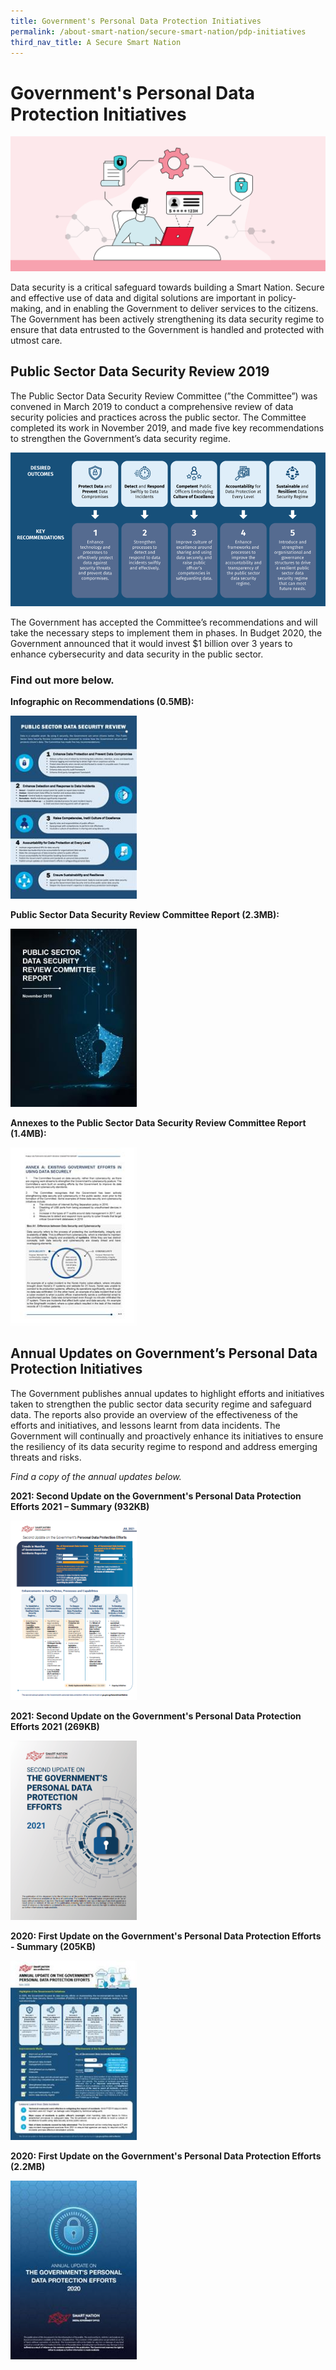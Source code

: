 ```yaml
---
title: Government's Personal Data Protection Initiatives
permalink: /about-smart-nation/secure-smart-nation/pdp-initiatives
third_nav_title: A Secure Smart Nation
---
```

# Government's Personal Data Protection Initiatives
![Government's Personal Data Protection Initiatives](/images/abt-smart-nation/govt-pdp-initiativies.png)

Data security is a critical safeguard towards building a Smart Nation. Secure and effective use of data and digital solutions are important in policy-making, and in enabling the Government to deliver services to the citizens. The Government has been actively strengthening its data security regime to ensure that data entrusted to the Government is handled and protected with utmost care.

## Public Sector Data Security Review 2019

The Public Sector Data Security Review Committee (”the Committee”) was convened in March 2019 to conduct a comprehensive review of data security policies and practices across the public sector. The Committee completed its work in November 2019, and made five key recommendations to strengthen the Government’s data security regime.

![PSDSRC key recommendations](/images/abt-smart-nation/psdsrc-key-recommendation.png)

The Government has accepted the Committee’s recommendations and will take the necessary steps to implement them in phases. In Budget 2020, the Government announced that it would invest $1 billion over 3 years to enhance cybersecurity and data security in the public sector.
 
### Find out more below.
 
**Infographic on Recommendations (0.5MB):**
<div style="width:40%"> 
 <a href="/files/abt-smart-nation/psdsrc-infographic.pdf" target="_blank"><img src="/images/abt-smart-nation/psdsrc-infographic.jpeg"></a>
</div>

**Public Sector Data Security Review Committee Report (2.3MB):**
<div style="width:40%"> 
 <a href="/files/publications/psdsrc-main-report-Nov2019.pdf" target="_blank"><img src="/images/abt-smart-nation/psdsrc-main-report-nov2019.jpeg"></a>
</div>

**Annexes to the Public Sector Data Security Review Committee Report (1.4MB):**
<div style="width:40%"> 
 <a href="/files/publications/annexes-to-the-psdsrc-final-report.pdf" target="_blank"><img src="/images/abt-smart-nation/annexes-to-the-psdsrc-final-report.jpeg"></a>
</div>
 
## Annual Updates on Government’s Personal Data Protection Initiatives

The Government publishes annual updates to highlight efforts and initiatives taken to strengthen the public sector data security regime and safeguard data. The reports also provide an overview of the effectiveness of the efforts and initiatives, and lessons learnt from data incidents. The Government will continually and proactively enhance its initiatives to ensure the resiliency of its data security regime to respond and address emerging threats and risks.

*Find a copy of the annual updates below.*

**2021: Second Update on the Government's Personal Data Protection Efforts 2021 – Summary (932KB)**
<div style="width:40%"> 
 <a href="/files/publications/government-personal-data-protection-efforts-2021-summary.pdf" target="_blank"><img src="/images/abt-smart-nation/2021-summary-update-pdprc.png"></a>
</div>


**2021: Second Update on the Government's Personal Data Protection Efforts 2021 (269KB)**
<div style="width:40%"> 
 <a href="/files/publications/government-personal-data-protection-efforts-2021.pdf" target="_blank"><img src="/images/abt-smart-nation/2021-report-update-on-pdprc.png"></a>
</div>

 
**2020: First Update on the Government's Personal Data Protection Efforts - Summary (205KB)**
<div style="width:40%"> 
 <a href="/files/publications/annual-update-on-govt-personal-data-protection-efforts-Nov2020-summary.pdf" target="_blank"><img src="/images/abt-smart-nation/psdsrc-annual-update-2020-summary.jpeg"></a>
</div>

**2020: First Update on the Government's Personal Data Protection Efforts (2.2MB)**
<div style="width:40%"> 
 <a href="/files/publications/annual-update-on-govt-personal-data-protection-efforts-2020.pdf" target="_blank"><img src="/images/abt-smart-nation/psdsrc-annual-update-2020_report.jpeg"></a>
</div>